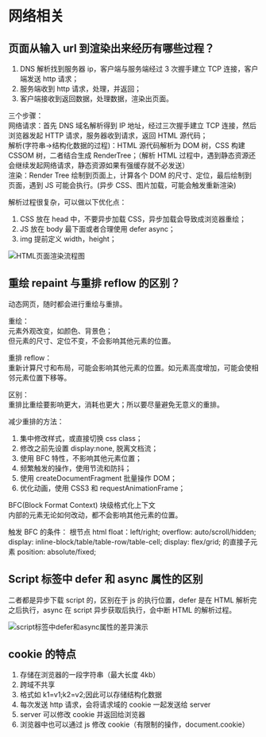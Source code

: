 # 网络相关

## 页面从输入 url 到渲染出来经历有哪些过程？

1. DNS 解析找到服务器 ip，客户端与服务端经过 3 次握手建立 TCP 连接，客户端发送 http 请求；
2. 服务端收到 http 请求，处理，并返回；
3. 客户端接收到返回数据，处理数据，渲染出页面。

三个步骤：  
网络请求：首先 DNS 域名解析得到 IP 地址，经过三次握手建立 TCP 连接，然后浏览器发起 HTTP 请求，服务器收到请求，返回 HTML 源代码；  
解析(字符串->结构化数据的过程)：HTML 源代码解析为 DOM 树，CSS 构建 CSSOM 树，二者结合生成 RenderTree；（解析 HTML 过程中，遇到静态资源还会继续发起网络请求，静态资源如果有强缓存就不必发送）  
渲染：Render Tree 绘制到页面上，计算各个 DOM 的尺寸、定位，最后绘制到页面，遇到 JS 可能会执行。(异步 CSS、图片加载，可能会触发重新渲染)

解析过程很复杂，可以做以下优化点：

1. CSS 放在 head 中，不要异步加载 CSS，异步加载会导致成浏览器重绘；
2. JS 放在 body 最下面或者合理使用 defer async；
3. img 提前定义 width，height；

![HTML页面渲染流程图](./img/HTML%20渲染流程图.png)

## 重绘 repaint 与重排 reflow 的区别？

动态网页，随时都会进行重绘与重排。

重绘：  
元素外观改变，如颜色、背景色；  
但元素的尺寸、定位不变，不会影响其他元素的位置。

重排 reflow：  
重新计算尺寸和布局，可能会影响其他元素的位置。如元素高度增加，可能会使相邻元素位置下移等。

区别：  
重排比重绘要影响更大，消耗也更大；所以要尽量避免无意义的重排。

减少重排的方法：

1. 集中修改样式，或直接切换 css class；
2. 修改之前先设置 display:none, 脱离文档流；
3. 使用 BFC 特性，不影响其他元素位置；
4. 频繁触发的操作，使用节流和防抖；
5. 使用 createDocumentFragment 批量操作 DOM；
6. 优化动画，使用 CSS3 和 requestAnimationFrame；

BFC(Block Format Context) 块级格式化上下文  
内部的元素无论如何改动，都不会影响其他元素的位置。

触发 BFC 的条件：
根节点 html
float：left/right;
overflow: auto/scroll/hidden;
display: inline-block/table/table-row/table-cell;
display: flex/grid; 的直接子元素
position: absolute/fixed;

## Script 标签中 defer 和 async 属性的区别

二者都是异步下载 script 的，区别在于 js 的执行位置，defer 是在 HTML 解析完之后执行，async 在 script 异步获取后执行，会中断 HTML 的解析过程。

![script标签中defer和async属性的差异演示](./img/script标签中defer和async属性的差异演示.png)

## cookie 的特点

1. 存储在浏览器的一段字符串（最大长度 4kb）
2. 跨域不共享
3. 格式如 k1=v1;k2=v2;因此可以存储结构化数据
4. 每次发送 http 请求，会将请求域的 cookie 一起发送给 server
5. server 可以修改 cookie 并返回给浏览器
6. 浏览器中也可以通过 js 修改 cookie（有限制的操作，document.cookie）

